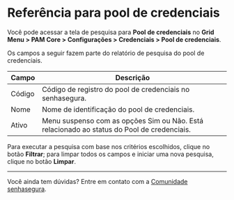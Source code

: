 # Referência para pool de credenciais

Você pode acessar a tela de pesquisa para **Pool de credenciais** no **Grid Menu > PAM Core > Configurações > Credenciais > Pool de credenciais**.

Os campos a seguir fazem parte do relatório de pesquisa do pool de credenciais.

| Campo | Descrição |
| --- | --- |
| Código | Código de registro do pool de credenciais no senhasegura. |
| Nome | Nome de identificação do pool de credenciais. |
| Ativo | Menu suspenso com as opções Sim ou Não. Está relacionado ao status do Pool de credenciais. |

Para executar a pesquisa com base nos critérios escolhidos, clique no botão **Filtrar**; para limpar todos os campos e iniciar uma nova pesquisa, clique no botão **Limpar**.

***


Você ainda tem dúvidas? Entre em contato com a [Comunidade senhasegura](https://community.senhasegura.io/).